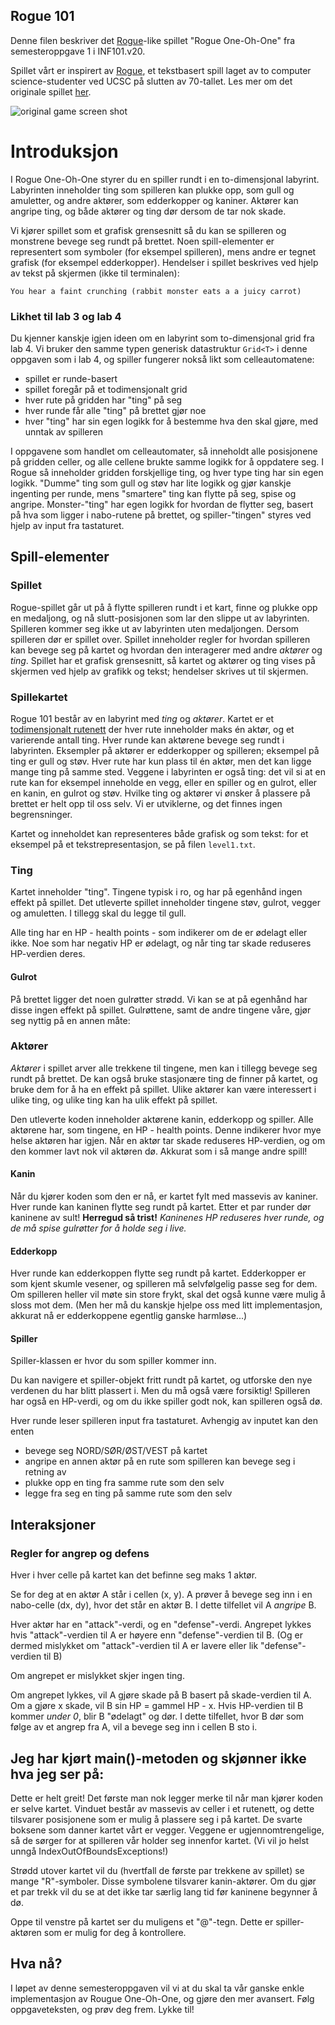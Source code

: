 ## Rogue 101
Denne filen beskriver det [Rogue](https://en.wikipedia.org/wiki/Rogue_(video_game))-like spillet "Rogue One-Oh-One" fra semesteroppgave 1 i INF101.v20. 

Spillet vårt er inspirert av [Rogue](https://en.wikipedia.org/wiki/Rogue_(video_game)), et tekstbasert spill laget av to computer science-studenter ved UCSC på slutten av 70-tallet. Les mer om det originale spillet [her](https://docs.freebsd.org/44doc/usd/30.rogue/paper.pdf). 

![original game screen shot](https://upload.wikimedia.org/wikipedia/commons/1/17/Rogue_Screen_Shot_CAR.PNG)

# Introduksjon 
I Rogue One-Oh-One styrer du en spiller rundt i en to-dimensjonal labyrint. Labyrinten inneholder ting som spilleren kan plukke opp, som gull og amuletter, og andre aktører, som edderkopper og kaniner. Aktører kan angripe ting, og både aktører og ting dør dersom de tar nok skade. 

Vi kjører spillet som et grafisk grensesnitt så du kan se spilleren og monstrene bevege seg rundt på brettet. Noen spill-elementer er representert som symboler (for eksempel spilleren), mens andre er tegnet grafisk (for eksempel edderkopper). Hendelser i spillet beskrives ved hjelp av tekst på skjermen (ikke til terminalen): 

`You hear a faint crunching (rabbit monster eats a a juicy carrot)`


### Likhet til lab 3 og lab 4
Du kjenner kanskje igjen ideen om en labyrint som to-dimensjonal grid fra lab 4. Vi bruker den samme typen generisk datastruktur `Grid<T>` i denne oppgaven som i lab 4, og spiller fungerer nokså likt som celleautomatene: 

- spillet er runde-basert
- spillet foregår på et todimensjonalt grid
- hver rute på gridden har "ting" på seg
- hver runde får alle "ting" på brettet gjør noe 
- hver "ting" har sin egen logikk for å bestemme hva den skal gjøre, med unntak av spilleren

I oppgavene som handlet om celleautomater, så inneholdt alle posisjonene på gridden celler, og alle cellene brukte samme logikk for å oppdatere seg. I Rogue så inneholder gridden forskjellige ting, og hver type ting har sin egen logikk. "Dumme" ting som gull og støv har lite logikk og gjør kanskje ingenting per runde, mens "smartere" ting kan flytte på seg, spise og angripe. Monster-"ting" har egen logikk for hvordan de flytter seg, basert på hva som ligger i nabo-rutene på brettet, og spiller-"tingen" styres ved hjelp av input fra tastaturet. 


## Spill-elementer 

### Spillet
Rogue-spillet går ut på å flytte spilleren rundt i et kart, finne og plukke opp en medaljong, og nå slutt-posisjonen som lar den slippe ut av labyrinten. Spilleren kommer seg ikke ut av labyrinten uten medaljongen. Dersom spilleren dør er spillet over. Spillet inneholder regler for hvordan spilleren kan bevege seg på kartet og hvordan den interagerer med andre _aktører_ og _ting_. Spillet har et grafisk grensesnitt, så kartet og aktører og ting vises på skjermen ved hjelp av grafikk og tekst; hendelser skrives ut til skjermen.

### Spillekartet 
Rogue 101 består av en labyrint med _ting_ og _aktører_. Kartet er et [todimensjonalt rutenett](https://en.wikipedia.org/wiki/Tile-based_video_game) der hver rute inneholder maks én aktør, og et varierende antall ting. Hver runde kan aktørene bevege seg rundt i labyrinten. Eksempler på aktører er edderkopper og spilleren; eksempel på ting er gull og støv. Hver rute har kun plass til én aktør, men det kan ligge mange ting på samme sted. Veggene i labyrinten er også ting: det vil si at en rute kan for eksempel inneholde en vegg, eller en spiller og en gulrot, eller en kanin, en gulrot og støv. Hvilke ting og aktører vi ønsker å plassere på brettet er helt opp til oss selv. Vi er utviklerne, og det finnes ingen begrensninger.

Kartet og inneholdet kan representeres både grafisk og som tekst: for et eksempel på et tekstrepresentasjon, se på filen `level1.txt`. 


### Ting 
Kartet inneholder "ting". Tingene typisk i ro, og har på egenhånd ingen effekt på spillet. Det utleverte spillet inneholder tingene støv, gulrot, vegger og amuletten. I tillegg skal du legge til gull. 

Alle ting har en HP - health points - som indikerer om de er ødelagt eller ikke. Noe som har negativ HP er ødelagt, og når ting tar skade reduseres HP-verdien deres.

#### Gulrot
På brettet ligger det noen gulrøtter strødd. Vi kan se at på egenhånd har disse ingen effekt på spillet. Gulrøttene, samt de andre tingene våre, gjør seg nyttig på en annen måte:

### Aktører 
_Aktører_ i spillet arver alle trekkene til tingene, men kan i tillegg bevege seg rundt på brettet. De kan også bruke stasjonære ting de finner på kartet, og bruke dem for å ha en effekt på spillet. Ulike aktører kan være interessert i ulike ting, og ulike ting kan ha ulik effekt på spillet.

Den utleverte koden inneholder aktørene kanin, edderkopp og spiller. 
Alle aktørene har, som tingene, en HP - health points. Denne indikerer hvor mye helse aktøren har igjen. Når en aktør tar skade reduseres HP-verdien, og om den kommer lavt nok vil aktøren dø. Akkurat som i så mange andre spill!

#### Kanin

Når du kjører koden som den er nå, er kartet fylt med massevis av kaniner. Hver runde kan kaninen flytte seg rundt på kartet. Etter et par runder dør kaninene av sult! <b>Herregud så trist!</b> _Kaninenes HP reduseres hver runde, og de må spise gulrøtter for å holde seg i live._

#### Edderkopp
Hver runde kan edderkoppen flytte seg rundt på kartet. Edderkopper er som kjent skumle vesener, og spilleren må selvfølgelig passe seg for dem. Om spilleren heller vil møte sin store frykt, skal det også kunne være mulig å sloss mot dem. (Men her må du kanskje hjelpe oss med litt implementasjon, akkurat nå er edderkoppene egentlig ganske harmløse...)

#### Spiller  
Spiller-klassen er hvor du som spiller kommer inn. 

Du kan navigere et spiller-objekt fritt rundt på kartet, og utforske den nye verdenen du har blitt plassert i. Men du må også være forsiktig! Spilleren har også en HP-verdi, og om du ikke spiller godt nok, kan spilleren også dø.

Hver runde leser spilleren input fra tastaturet. Avhengig av inputet kan den enten 

- bevege seg NORD/SØR/ØST/VEST på kartet 
- angripe en annen aktør på en rute som spilleren kan bevege seg i retning av 
- plukke opp en ting fra samme rute som den selv
- legge fra seg en ting på samme rute som den selv 

## Interaksjoner 


### Regler for angrep og defens

Hver i hver celle på kartet kan det befinne seg maks 1 aktør.

Se for deg at en aktør A står i cellen (x, y). A prøver å bevege seg inn i en nabo-celle (dx, dy), hvor det står en aktør B.
I dette tilfellet vil A _angripe_ B. 

Hver aktør har en "attack"-verdi, og en "defense"-verdi.
Angrepet lykkes hvis "attack"-verdien til A er høyere enn "defense"-verdien til B. (Og er dermed mislykket om "attack"-verdien til A er lavere eller lik "defense"-verdien til B)

Om angrepet er mislykket skjer ingen ting.

Om angrepet lykkes, vil A gjøre skade på B basert på skade-verdien til A. Om a gjøre x skade, vil B sin HP = gammel HP - x.
Hvis HP-verdien til B kommer _under 0_, blir B "ødelagt" og dør. I dette tilfellet, hvor B dør som følge av et angrep fra A, vil a bevege seg inn i cellen B sto i.

## Jeg har kjørt main()-metoden og skjønner ikke hva jeg ser på:
Dette er helt greit! Det første man nok legger merke til når man kjører koden er selve kartet. Vinduet består av massevis av celler i et rutenett, og dette tilsvarer posisjonene som er mulig å plassere seg i på kartet. De svarte boksene som danner kartet vårt er vegger. Veggene er ugjennomtrengelige, så de sørger for at spilleren vår holder seg innenfor kartet. (Vi vil jo helst unngå IndexOutOfBoundsExceptions!)

Strødd utover kartet vil du (hvertfall de første par trekkene av spillet) se mange "R"-symboler. Disse symbolene tilsvarer kanin-aktører. Om du gjør et par trekk vil du se at det ikke tar særlig lang tid før kaninene begynner å dø.

Oppe til venstre på kartet ser du muligens et "@"-tegn. Dette er spiller-aktøren som er mulig for deg å kontrollere.

## Hva nå?
I løpet av denne semesteroppgaven vil vi at du skal ta vår ganske enkle implementasjon av Rougue One-Oh-One, og gjøre den mer avansert. Følg oppgaveteksten, og prøv deg frem. Lykke til!
